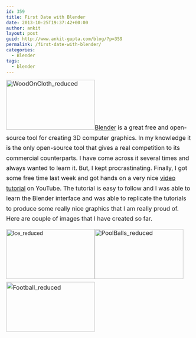 ```yaml
---
id: 359
title: First Date with Blender
date: 2013-10-25T19:37:42+00:00
author: ankit
layout: post
guid: http://www.ankit-gupta.com/blog/?p=359
permalink: /first-date-with-blender/
categories:
  - Blender
tags:
  - blender
---
```

<img class="size-full wp-image-365 aligncenter" style="font-size: 1rem; line-height: 1;" alt="WoodOnCloth_reduced" src="http://www.ankit-gupta.com/blog/wp-content/uploads/2013/10/WoodOnCloth_reduced.png" width="240" height="135" /><a style="line-height: 1.714285714; font-size: 1rem;" href="http://www.blender.org/">Blender</a> <span style="line-height: 1.714285714; font-size: 1rem;">is a great free and open-source tool for creating 3D computer graphics. In my knowledge it is the only open-source tool that gives a real competition to its commercial counterparts. I have come across it several times and always wanted to learn it. But, I kept procrastinating. Finally, I got some free time last week and got hands on a very nice </span><a style="line-height: 1.714285714; font-size: 1rem;" href="http://www.youtube.com/watch?v=9PJL0eAuZ_E&list=SPzmyR17f55-LVbgnzhS4Xl9zJ3dSCdYW3">video tutorial</a> <span style="line-height: 1.714285714; font-size: 1rem;">on YouTube. The tutorial is easy to follow and I was able to learn the Blender interface and was able to replicate the tutorials to produce some really nice graphics that I am really proud of. Here are couple of images that I have created so far.</span>

<p style="text-align: justify;">
  <a href="http://www.ankit-gupta.com/blog/wp-content/uploads/2013/10/Ice_reduced.png"><img class="alignnone size-full wp-image-361" alt="Ice_reduced" src="http://www.ankit-gupta.com/blog/wp-content/uploads/2013/10/Ice_reduced.png" width="240" height="135" /></a><img class="alignnone size-full wp-image-362" style="font-size: 1rem; line-height: 1;" alt="PoolBalls_reduced" src="http://www.ankit-gupta.com/blog/wp-content/uploads/2013/10/PoolBalls_reduced.png" width="240" height="135" /><span style="line-height: 1.714285714; font-size: 1rem;"> </span><a style="line-height: 1.714285714; font-size: 1rem;" href="http://www.ankit-gupta.com/blog/wp-content/uploads/2013/10/Football_reduced.png"><img class="alignnone size-full wp-image-364" alt="Football_reduced" src="http://www.ankit-gupta.com/blog/wp-content/uploads/2013/10/Football_reduced.png" width="240" height="135" /></a><span style="line-height: 1.714285714; font-size: 1rem;"> </span>
</p>

<p style="text-align: justify;">